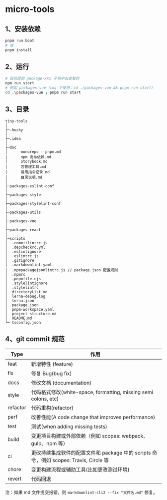 # micro-tools

## 1、安装依赖

```bash
pnpm run boot
# 或
pnpm install
```

## 2、运行

```bash
# 目前是到 package-xxx 子包中去查看的
npm run start
# 例如 packages-vue（ios 下使用：cd ./packages-vue && pnpm run start）
cd .\packages-vue ; pnpm run start
```

## 3、目录

```目录
tiny-tools
│
├─.husky
│
├─.idea
│
├─doc
│      monorepo - pnpm.md
│      npm 发布依赖.md
│      Storybook.md
│      包管理工具.md
│      常用指令记录.md
│      目录说明.md
│
├─packages-eslint-conf
│
├─packages-style
│
├─packages-stylelint-conf
│
├─packages-utils
│
├─packages-vue
│
├─packages-react
│
│─scripts
│  .commitlintrc.js
│  .depcheckrc.yml
│  .eslintignore
│  .eslintrc.js
│  .gitignore
│  .markdownlint.yaml
│  .npmpackagejsonlintrc.js // package.json 配置规则
│  .npmrc
│  .pnpmfile.cjs
│  .stylelintignore
│  .stylelintrc
│  directoryList.md
│  lerna-debug.log
│  lerna.json
│  package.json
│  pnpm-workspace.yaml
│  project-structure.md
│  README.md
└─ tsconfig.json
```

## 4、git commit 规范

| Type     | 作用                                                                                   |
| -------- | -------------------------------------------------------------------------------------- |
| feat     | 新增特性 (feature)                                                                     |
| fix      | 修复 Bug(bug fix)                                                                      |
| docs     | 修改文档 (documentation)                                                               |
| style    | 代码格式修改(white-space, formatting, missing semi colons, etc)                        |
| refactor | 代码重构(refactor)                                                                     |
| perf     | 改善性能(A code change that improves performance)                                      |
| test     | 测试(when adding missing tests)                                                        |
| build    | 变更项目构建或外部依赖（例如 scopes: webpack、gulp、npm 等）                           |
| ci       | 更改持续集成软件的配置文件和 package 中的 scripts 命令，例如 scopes: Travis, Circle 等 |
| chore    | 变更构建流程或辅助工具(比如更改测试环境)                                               |
| revert   | 代码回退                                                                               |

注：如果 md 文件提交报错，则 `markdownlint-cli2 --fix "文件名.md"` 修复。
